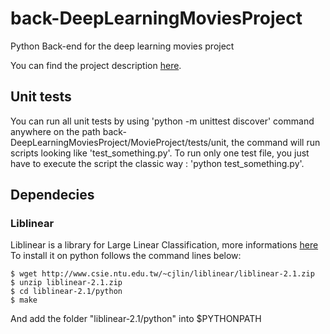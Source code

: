 # back-DeepLearningMoviesProject
Python Back-end for the deep learning movies project 

You can find the project description [here](http://air.imag.fr/index.php/Suggestion_intelligente_de_films_bas%C3%A9e_sur_TensorFlow).

## Unit tests

You can run all unit tests by using 'python -m unittest discover' command anywhere on the path back-DeepLearningMoviesProject/MovieProject/tests/unit, the command will run scripts looking like 'test_something.py'.
To run only one test file, you just have to execute the script the classic way : 'python test_something.py'.

## Dependecies

### Liblinear

Liblinear is a library for Large Linear Classification, more informations [here](http://www.csie.ntu.edu.tw/~cjlin/liblinear)
To install it on python follows the command lines below:
```
$ wget http://www.csie.ntu.edu.tw/~cjlin/liblinear/liblinear-2.1.zip
$ unzip liblinear-2.1.zip 
$ cd liblinear-2.1/python
$ make
```

And add the folder "liblinear-2.1/python" into $PYTHONPATH

